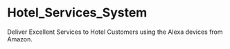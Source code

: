 # Hotel_Services_System
Deliver Excellent Services to Hotel Customers using the Alexa devices from Amazon.    
